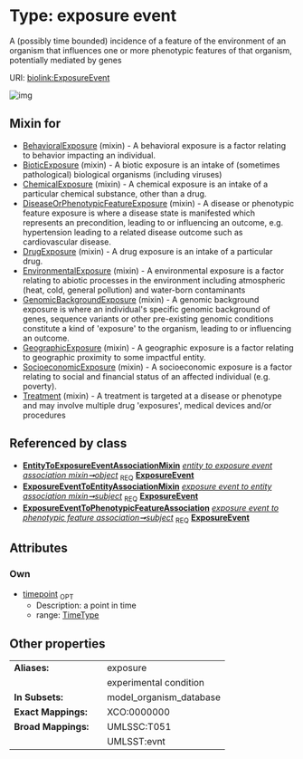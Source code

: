 
# Type: exposure event


A (possibly time bounded) incidence of a feature of the environment of an organism that influences one or more phenotypic features of that organism, potentially mediated by genes

URI: [biolink:ExposureEvent](https://w3id.org/biolink/vocab/ExposureEvent)


![img](http://yuml.me/diagram/nofunky;dir:TB/class/[ExposureEventToPhenotypicFeatureAssociation],[ExposureEventToEntityAssociationMixin],[EntityToExposureEventAssociationMixin]++-%20object%201..1>[ExposureEvent&#124;timepoint:time_type%20%3F],[ExposureEventToEntityAssociationMixin]++-%20subject%201..1>[ExposureEvent],[ExposureEventToPhenotypicFeatureAssociation]++-%20subject%201..1>[ExposureEvent],[Treatment]uses%20-.->[ExposureEvent],[SocioeconomicExposure]uses%20-.->[ExposureEvent],[GeographicExposure]uses%20-.->[ExposureEvent],[GenomicBackgroundExposure]uses%20-.->[ExposureEvent],[EnvironmentalExposure]uses%20-.->[ExposureEvent],[DrugExposure]uses%20-.->[ExposureEvent],[DiseaseOrPhenotypicFeatureExposure]uses%20-.->[ExposureEvent],[ChemicalExposure]uses%20-.->[ExposureEvent],[BioticExposure]uses%20-.->[ExposureEvent],[BehavioralExposure]uses%20-.->[ExposureEvent],[Treatment],[SocioeconomicExposure],[GeographicExposure],[GenomicBackgroundExposure],[EnvironmentalExposure],[EntityToExposureEventAssociationMixin],[DrugExposure],[DiseaseOrPhenotypicFeatureExposure],[ChemicalExposure],[BioticExposure],[BehavioralExposure])

## Mixin for

 * [BehavioralExposure](BehavioralExposure.md) (mixin)  - A behavioral exposure is a factor relating to behavior impacting an individual.
 * [BioticExposure](BioticExposure.md) (mixin)  - A biotic exposure is an intake of (sometimes pathological) biological organisms (including viruses)
 * [ChemicalExposure](ChemicalExposure.md) (mixin)  - A chemical exposure is an intake of a particular chemical substance, other than a drug.
 * [DiseaseOrPhenotypicFeatureExposure](DiseaseOrPhenotypicFeatureExposure.md) (mixin)  - A disease or phenotypic feature exposure is where a disease state is manifested which represents an precondition, leading to or influencing an outcome, e.g. hypertension leading to a related disease outcome such as cardiovascular disease.
 * [DrugExposure](DrugExposure.md) (mixin)  - A drug exposure is an intake of a particular drug.
 * [EnvironmentalExposure](EnvironmentalExposure.md) (mixin)  - A environmental exposure is a factor relating to abiotic processes in the environment including atmospheric (heat, cold, general pollution) and water-born contaminants
 * [GenomicBackgroundExposure](GenomicBackgroundExposure.md) (mixin)  - A genomic background exposure is where an individual's specific genomic background of genes, sequence variants or other pre-existing genomic conditions constitute a kind of 'exposure' to the organism, leading to or influencing an outcome.
 * [GeographicExposure](GeographicExposure.md) (mixin)  - A geographic exposure is a factor relating to geographic proximity to some impactful entity.
 * [SocioeconomicExposure](SocioeconomicExposure.md) (mixin)  - A socioeconomic exposure is a factor relating to social and financial status of an affected individual (e.g. poverty).
 * [Treatment](Treatment.md) (mixin)  - A treatment is targeted at a disease or phenotype and may involve multiple drug 'exposures', medical devices and/or procedures

## Referenced by class

 *  **[EntityToExposureEventAssociationMixin](EntityToExposureEventAssociationMixin.md)** *[entity to exposure event association mixin➞object](entity_to_exposure_event_association_mixin_object.md)*  <sub>REQ</sub>  **[ExposureEvent](ExposureEvent.md)**
 *  **[ExposureEventToEntityAssociationMixin](ExposureEventToEntityAssociationMixin.md)** *[exposure event to entity association mixin➞subject](exposure_event_to_entity_association_mixin_subject.md)*  <sub>REQ</sub>  **[ExposureEvent](ExposureEvent.md)**
 *  **[ExposureEventToPhenotypicFeatureAssociation](ExposureEventToPhenotypicFeatureAssociation.md)** *[exposure event to phenotypic feature association➞subject](exposure_event_to_phenotypic_feature_association_subject.md)*  <sub>REQ</sub>  **[ExposureEvent](ExposureEvent.md)**

## Attributes


### Own

 * [timepoint](timepoint.md)  <sub>OPT</sub>
    * Description: a point in time
    * range: [TimeType](types/TimeType.md)

## Other properties

|  |  |  |
| --- | --- | --- |
| **Aliases:** | | exposure |
|  | | experimental condition |
| **In Subsets:** | | model_organism_database |
| **Exact Mappings:** | | XCO:0000000 |
| **Broad Mappings:** | | UMLSSC:T051 |
|  | | UMLSST:evnt |

